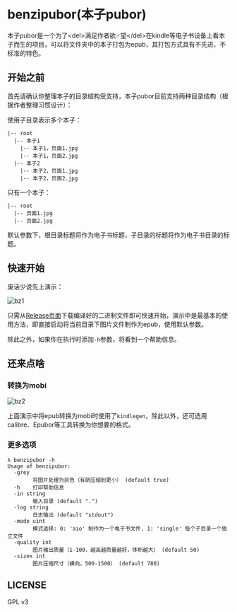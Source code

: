 # benzipubor(本子pubor)

本子pubor是一个为了\<del>满足作者欲♂望\</del>在kindle等电子书设备上看本子而生的项目，可以将文件夹中的本子打包为epub，其打包方式具有不先进、不标准的特色。

## 开始之前

首先请确认你整理本子的目录结构受支持，本子pubor目前支持两种目录结构（根据作者整理习惯设计）：

使用子目录表示多个本子：

```
|-- root
  |-- 本子1
    |-- 本子1，页面1.jpg
    |-- 本子1，页面2.jpg
  |-- 本子2
    |-- 本子2，页面1.jpg
    |-- 本子2，页面2.jpg
```

只有一个本子：

```
|-- root
  |-- 页面1.jpg
  |-- 页面2.jpg
```

默认参数下，根目录标题将作为电子书标题，子目录的标题将作为电子书目录的标题。

## 快速开始

废话少说先上演示：

![bz1](https://user-images.githubusercontent.com/7552030/35371865-a7cd50aa-01d1-11e8-831d-a813c8716225.gif)

只需从[Release页面](https://github.com/popu125/benzipubor/releases)下载编译好的二进制文件即可快速开始，演示中是最基本的使用方法，即直接启动将当前目录下图片文件制作为epub，使用默认参数。

除此之外，如果你在执行时添加`-h`参数，将看到一个帮助信息。

## 还来点啥

### 转换为mobi

![bz2](https://user-images.githubusercontent.com/7552030/35371864-a77694ea-01d1-11e8-8a6f-1b6b5c436b02.gif)

上面演示中将epub转换为mobi时使用了`kindlegen`，除此以外，还可选用calibre、Epubor等工具转换为你想要的格式。

### 更多选项

```
λ benzipubor -h
Usage of benzipubor:
  -grey
        将图片处理为灰色（有助压缩到更小） (default true)
  -h    打印帮助信息
  -in string
        输入目录 (default ".")
  -log string
        日志输出 (default "stdout")
  -mode uint
        模式选择: 0: 'aio' 制作为一个电子书文件, 1: 'single' 每个子目录一个独立文件
  -quality int
        图片输出质量（1-100，越高越质量越好，体积越大） (default 50)
  -sizex int
        图片压缩尺寸（横向，500-1500） (default 780)
```

## LICENSE

GPL v3